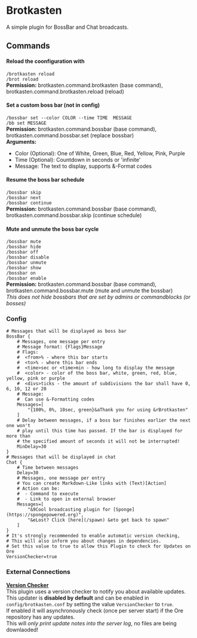 # Brotkasten

A simple plugin for BossBar and Chat broadcasts.

## Commands

#### Reload the coonfiguration with
`/brotkasten reload`  
`/brot reload`  
**Permission:** brotkasten.command.brotkasten (base command), brotkasten.command.brotkasten.reload (reload)

#### Set a custom boss bar (not in config)
`/bossbar set --color COLOR --time TIME  MESSAGE`  
`/bb set MESSAGE`  
**Permission:** brotkasten.command.bossbar (base command), brotkasten.command.bossbar.set (replace bossbar)  
**Arguments:**
* Color (Optional): One of White, Green, Blue, Red, Yellow, Pink, Purple
* Time (Optional): Countdown in seconds or 'infinite'
* Message: The text to display, supports &-Format codes

#### Resume the boss bar schedule
`/bossbar skip`  
`/bossbar next`  
`/bossbar continue`  
**Permission:** brotkasten.command.bossbar (base command), brotkasten.command.bossbar.skip (continue schedule)  

#### Mute and unmute the boss bar cycle
`/bossbar mute`   
`/bossbar hide`   
`/bossbar off`   
`/bossbar disable`   
`/bossbar unmute`   
`/bossbar show`   
`/bossbar on`   
`/bossbar enable`   
**Permission:** brotkasten.command.bossbar (base command), brotkasten.command.bossbar.mute (mute and unmute the bossbar)   
*This does not hide bossbars that are set by admins or commandblocks (or bosses)*

### Config
```
# Messages that will be displayed as boss bar
BossBar {
    # Messages, one message per entry
    # Message format: {Flags}Message
    # Flags:
    #  <from>% - where this bar starts
    #  <to>% - where this bar ends
    #  <time>sec or <time>min - how long to display the message
    #  <color> - color of the boss bar, white, green, red, blue, yellow, pink or purple
    #  <divs>ticks - the amount of subdivisions the bar shall have 0, 6, 10, 12 or 20
    # Message:
    #  Can use &-Formatting codes
    Messages=[
        "{100%, 0%, 10sec, green}&aThank you for using &rBrotkasten"
    ]
    # Delay between messages, if a boss bar finishes earlier the next one won't
    # play until this time has passed. If the bar is displayed for more than
    # the specified amount of seconds it will not be interrupted!
    MinDelay=30
}
# Messages that will be displayed in chat
Chat {
    # Time between messages
    Delay=30
    # Messages, one message per entry
    # You can create Markdown-Like links with (Text)[Action]
    # Action can be:
    #  - Command to execute
    #  - Link to open in external browser
    Messages=[
        "&9Cool broadcasting plugin for [Sponge](https://spongepowered.org)",
        "&eLost? Click [here](/spawn) &eto get back to spawn"
    ]
}
# It's strongly recommended to enable automatic version checking,
# This will also inform you about changes in dependencies.
# Set this value to true to allow this Plugin to check for Updates on Ore
VersionChecker=true
```

### External Connections

**[Version Checker](https://github.com/DosMike/SpongePluginVersionChecker)**  
This plugin uses a version checker to notify you about available updates.  
This updater is **disabled by default** and can be enabled in `config/brotkasten.conf`
by setting the value `VersionChecker` to `true`.  
If enabled it will asynchronously check (once per server start) if the Ore repository has any updates.  
This will *only print update notes into the server log*, no files are being downlaoded!